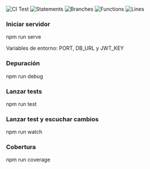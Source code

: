 ![CI Test](https://github.com/matteonovelli/PruebaNode/workflows/CI%20Test/badge.svg) ![Statements](#statements# "Make me better!") ![Branches](#branches# "Make me better!") ![Functions](#functions# "Make me better!") ![Lines](#lines# "Make me better!")

### Iniciar servidor
npm run serve

Variables de entorno: PORT, DB_URL y JWT_KEY

### Depuración
npm run debug

### Lanzar tests
npm run test

### Lanzar test y escuchar cambios
npm run watch

### Cobertura
npm run coverage
